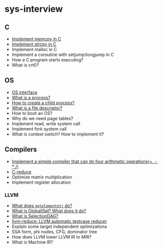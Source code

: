 # sys-interview

## C

- [Implement memcpy in C](./c/README.md#implement-memcpy)
- [Implement strcpy in C](./c/README.md#implement-strcpy)
- Implement malloc in C
- Implement a coroutine with setjump/longjump in C
- How a C program starts executing?
- What is crt0?

## OS

- [OS interface](./os/README.md#os-interface)
- [What is a process?](./os/README.md#what-is-a-process)
- [How to create a child process?](./os/README.md#how-to-create-a-child-process)
- [What is a file descriptor?](./os/README.md#what-is-a-file-descriptor)
- How to boot an OS?
- Why do we need page tables?
- Implement read, write system call
- Implement fork system call
- What is context switch? How to implement it?

## Compilers

- [Implement a simple compiler that can do four arithmetic operations(+, -, * /)](./compilers/README.md#implement-a-compiler-with-four-arithmetic-operations)
- [C-reduce](./compilers/README.md#creduce)
- Optimize matrix multiplication
- Implement register allocation

### LLVM

- [What does `getelementptr` do?](./compilers/llvm/README.md#getelementptr)
- [What is GlobalISel? What does it do?](./compilers/llvm/README.md#globalisel)
- [What is SelectionDAG?](./compilers/llvm/README.md#selectiondag)
- [llvm-reduce: LLVM automatic testcase reducer](./compilers/llvm/README.md#llvm-reduce)
- Explain some target independent optimizations
- SSA form, phi nodes, CFG, dominator tree
- How does LLVM lower LLVM IR to MIR?
- What is Machine IR?
